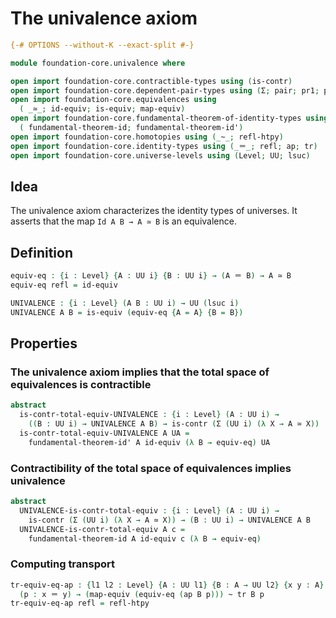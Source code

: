 # The univalence axiom

```agda
{-# OPTIONS --without-K --exact-split #-}

module foundation-core.univalence where

open import foundation-core.contractible-types using (is-contr)
open import foundation-core.dependent-pair-types using (Σ; pair; pr1; pr2)
open import foundation-core.equivalences using
  ( _≃_; id-equiv; is-equiv; map-equiv)
open import foundation-core.fundamental-theorem-of-identity-types using
  ( fundamental-theorem-id; fundamental-theorem-id')
open import foundation-core.homotopies using (_~_; refl-htpy)
open import foundation-core.identity-types using (_＝_; refl; ap; tr)
open import foundation-core.universe-levels using (Level; UU; lsuc)
```

## Idea

The univalence axiom characterizes the identity types of universes. It asserts that the map `Id A B → A ≃ B` is an equivalence.

## Definition

```agda
equiv-eq : {i : Level} {A : UU i} {B : UU i} → (A ＝ B) → A ≃ B
equiv-eq refl = id-equiv

UNIVALENCE : {i : Level} (A B : UU i) → UU (lsuc i)
UNIVALENCE A B = is-equiv (equiv-eq {A = A} {B = B})
```

## Properties

### The univalence axiom implies that the total space of equivalences is contractible

```agda
abstract
  is-contr-total-equiv-UNIVALENCE : {i : Level} (A : UU i) →
    ((B : UU i) → UNIVALENCE A B) → is-contr (Σ (UU i) (λ X → A ≃ X))
  is-contr-total-equiv-UNIVALENCE A UA =
    fundamental-theorem-id' A id-equiv (λ B → equiv-eq) UA
```

### Contractibility of the total space of equivalences implies univalence

```agda
abstract
  UNIVALENCE-is-contr-total-equiv : {i : Level} (A : UU i) →
    is-contr (Σ (UU i) (λ X → A ≃ X)) → (B : UU i) → UNIVALENCE A B
  UNIVALENCE-is-contr-total-equiv A c =
    fundamental-theorem-id A id-equiv c (λ B → equiv-eq)
```

### Computing transport

```agda
tr-equiv-eq-ap : {l1 l2 : Level} {A : UU l1} {B : A → UU l2} {x y : A}
  (p : x ＝ y) → (map-equiv (equiv-eq (ap B p))) ~ tr B p
tr-equiv-eq-ap refl = refl-htpy
```
